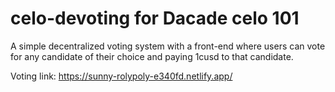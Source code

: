 # celo-devoting for Dacade celo 101 
A simple decentralized voting system with a front-end where users can vote for any candidate of their choice and paying 1cusd to that candidate.



Voting link: https://sunny-rolypoly-e340fd.netlify.app/
 
